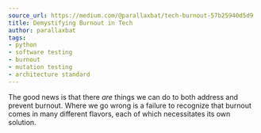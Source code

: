 ```yaml
---
source_url: https://medium.com/@parallaxbat/tech-burnout-57b25940d5d9
title: Demystifying Burnout in Tech
author: parallaxbat
tags:
- python
- software testing
- burnout
- mutation testing
- architecture standard
---
```


The good news is that there *are* things we can do to both address and prevent burnout. Where we go wrong is a failure to recognize that burnout comes in many different flavors, each of which necessitates its own solution.
